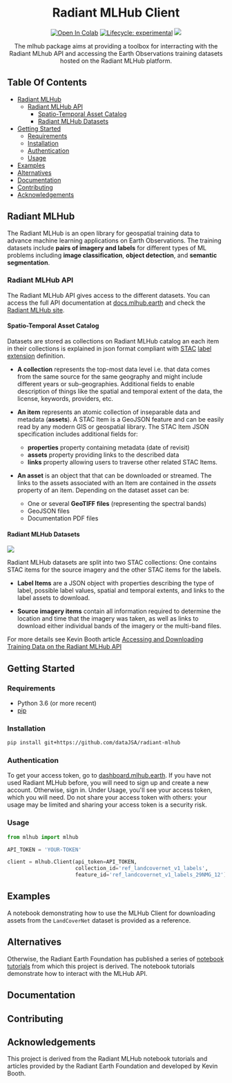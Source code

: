 <h1 align="center"> Radiant MLHub Client</h1>
<p align="center">
    <a href="https://colab.research.google.com/github/dataJSA/radiant-mlhub/blob/master/examples/mlhub_client.ipynb">
  <img src="https://colab.research.google.com/assets/colab-badge.svg" alt="Open In Colab"/></a>
    <a href="">
        <img alt="Lifecycle: experimental" src="https://img.shields.io/badge/lifecycle-experimental-orange.svg"></a>
    <a href="LICENSE" alt="License">
        <img src="https://img.shields.io/badge/License-GPLv3-blue.svg" /></a>   
</p>

<p align="center"> The mlhub package aims at providing a toolbox for interracting with the Radiant MLhub API and accessing the Earth Observations training datasets hosted on the Radiant MLHub platform.
</p>

## Table Of Contents <!-- omit in toc -->

- [Radiant MLHub](#radiant-mlhub)
  - [Radiant MLHub API](#radiant-mlhub-api)
    - [Spatio-Temporal Asset Catalog](#spatio-temporal-asset-catalog)
    - [Radiant MLHub Datasets](#radiant-mlhub-datasets)
- [Getting Started](#getting-started)
  - [Requirements](#requirements)
  - [Installation](#installation)
  - [Authentication](#authentication)
  - [Usage](#usage)
- [Examples](#examples)
- [Alternatives](#alternatives)
- [Documentation](#documentation)
- [Contributing](#contributing)
- [Acknowledgements](#acknowledgements)

## Radiant MLHub 

The Radiant MLHub is an open library for geospatial training data to advance machine learning applications on Earth Observations. The training datasets include **pairs of imagery and labels** for different types of ML problems including **image classification**, **object detection**, and **semantic segmentation**. 

### Radiant MLHub API

The Radiant MLHub API gives access to the different datasets. You can access the full API documentation at [docs.mlhub.earth](docs.mlhub.earth) and check the [Radiant MLHub site](https://mlhub.earth). 

#### Spatio-Temporal Asset Catalog 

Datasets are stored as collections on Radiant MLHub catalog an each item in their collections is explained in json format compliant with [STAC](https://stacspec.org/) [label extension](https://github.com/radiantearth/stac-spec/tree/master/extensions/label) definition.

- **A collection** represents the top-most data level i.e. that data comes from the same source for the same geography and might include different years or sub-geographies. Additional fields to enable description of things like the spatial and temporal extent of the data, the license, keywords, providers, etc.

- **An item** represents an atomic collection of inseparable data and metadata (**assets**). A STAC Item is a GeoJSON feature and can be easily read by any modern GIS or geospatial library. The STAC Item JSON specification includes additional fields for:

    - **properties** property containing metadata (date of revisit)
    - **assets** property providing links to the described data
    - **links** property allowing users to traverse other related STAC Items.

- **An asset** is an object that that can be downloaded or streamed. The links to the assets associated with an Item are contained in the *assets* property of an item. Depending on the dataset asset can be:
  
  - One or several **GeoTIFF files** (representing the spectral bands)
  - GeoJSON files 
  - Documentation PDF files 
  
#### Radiant MLHub Datasets

![](https://miro.medium.com/max/1260/1*Ei8QLbju7wfssi7w7NBOUA.png)

Radiant MLHub datasets are split into two STAC collections: One contains STAC items for the source imagery and the other STAC items for the labels.

- **Label Items** are a JSON object with properties describing the type of label, possible label values, spatial and temporal extents, and links to the label assets to download.
  
- **Source imagery items** contain all information required to determine the location and time that the imagery was taken, as well as links to download either individual bands of the imagery or the multi-band files.
 
For more details see Kevin Booth article [Accessing and Downloading Training Data on the Radiant MLHub API ](https://medium.com/radiant-earth-insights/accessing-and-downloading-training-data-on-the-radiant-mlhub-api-f04dc635592f)


## Getting Started

### Requirements

-   Python 3.6 (or more recent)
-   [pip](https://pip.pypa.io/en/stable/)

### Installation 

```bash
pip install git+https://github.com/dataJSA/radiant-mlhub
```
### Authentication

 To get your access token, go to [dashboard.mlhub.earth](https://dashboard.mlhub.earth/). If you have not used Radiant MLHub before, you will need to sign up and create a new account. Otherwise, sign in. Under Usage, you'll see your access token, which you will need. Do not share your access token with others: your usage may be limited and sharing your access token is a security risk.

### Usage

```python
from mlhub import mlhub

API_TOKEN = 'YOUR-TOKEN'

client = mlhub.Client(api_token=API_TOKEN, 
                      collection_id='ref_landcovernet_v1_labels',
                      feature_id='ref_landcovernet_v1_labels_29NMG_12')
```
## Examples

A notebook demonstrating how to use the MLHub Client for downloading assets from the `LandCoverNet` dataset is provided as a reference. 

## Alternatives 

Otherwise, the Radiant Earth Foundation has published a series of [notebook tutorials](https://github.com/radiantearth/mlhub-tutorials) from which this project is derived. The notebook tutorials demonstrate how to interact with the MLHub API.

## Documentation

## Contributing

## Acknowledgements

This project is derived from the Radiant MLHub notebook tutorials and articles provided by the Radiant Earth Foundation and developed by Kevin Booth.